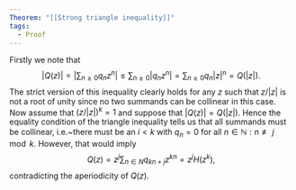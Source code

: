 ```yaml
---
Theorem: "[[Strong triangle inequality]]"
tags:
  - Proof
---
```


Firstly we note that
$$ |Q(z)| = \Big|\sum_{n \geq 0}q_n z^n\Big| \leq \sum_{n \geq 0}|q_n z^n| = \sum_{n \geq 0}q_n|z|^n = Q(|z|).
$$
The strict version of this inequality clearly holds for any $z$ such that $z/|z|$ is not a root of unity since no two summands can be collinear in this case.
Now assume that $(z/|z|)^k = 1$ and suppose that $|Q(z)| = Q(|z|)$. Hence the equality condition of the triangle inequality tells us that all summands must be collinear, i.e.~there must be an $i < k$ with $q_n = 0$ for all $n \in \mathbb{N}: n \not\equiv j \mod k$. However, that would imply
$$
Q(z) = z^j\sum_{n \in N}q_{k n + j}z^{k n} = z^jH(z^k),
$$
contradicting the aperiodicity of $Q(z)$.
